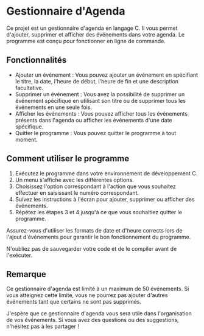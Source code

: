 # Gestionnaire d'Agenda

Ce projet est un gestionnaire d'agenda en langage C. Il vous permet d'ajouter, supprimer et afficher des événements dans votre agenda. Le programme est conçu pour fonctionner en ligne de commande.

## Fonctionnalités

- Ajouter un événement : Vous pouvez ajouter un événement en spécifiant le titre, la date, l'heure de début, l'heure de fin et une description facultative.
- Supprimer un événement : Vous avez la possibilité de supprimer un événement spécifique en utilisant son titre ou de supprimer tous les événements en une seule fois.
- Afficher les événements : Vous pouvez afficher tous les événements présents dans l'agenda ou afficher les événements d'une date spécifique.
- Quitter le programme : Vous pouvez quitter le programme à tout moment.

## Comment utiliser le programme

1. Exécutez le programme dans votre environnement de développement C.
2. Un menu s'affiche avec les différentes options.
3. Choisissez l'option correspondant à l'action que vous souhaitez effectuer en saisissant le numéro correspondant.
4. Suivez les instructions à l'écran pour ajouter, supprimer ou afficher des événements.
5. Répétez les étapes 3 et 4 jusqu'à ce que vous souhaitiez quitter le programme.

Assurez-vous d'utiliser les formats de date et d'heure corrects lors de l'ajout d'événements pour garantir le bon fonctionnement du programme.

N'oubliez pas de sauvegarder votre code et de le compiler avant de l'exécuter.

## Remarque

Ce gestionnaire d'agenda est limité à un maximum de 50 événements. Si vous atteignez cette limite, vous ne pourrez pas ajouter d'autres événements tant que certains ne sont pas supprimés.

J'espère que ce gestionnaire d'agenda vous sera utile dans l'organisation de vos événements. Si vous avez des questions ou des suggestions, n'hésitez pas à les partager !
